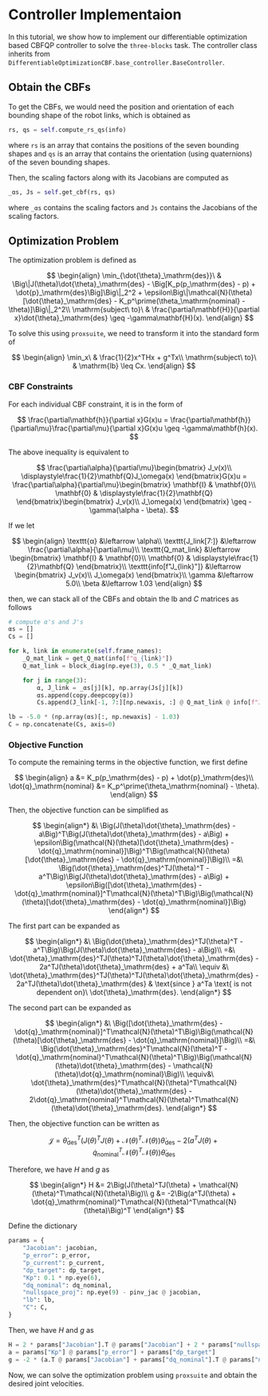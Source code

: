 # Controller Implementaion

In this tutorial, we show how to implement our differentiable optimization based CBFQP controller to solve the `three-blocks` task. The controller class inherits from `DifferentiableOptimizationCBF.base_controller.BaseController`.

## Obtain the CBFs

To get the CBFs, we would need the position and orientation of each bounding shape of the robot links, which is obtained as

```python
rs, qs = self.compute_rs_qs(info)
```

where `rs` is an array that contains the positions of the seven bounding shapes and `qs` is an array that contains the orientation (using quaternions) of the seven bounding shapes. 

Then, the scaling factors along with its Jacobians are computed as

```python
_αs, Js = self.get_cbf(rs, qs)
```

where `_αs` contains the scaling factors and `Js` contains the Jacobians of the scaling factors.

## Optimization Problem

The optimization problem is defined as

$$
\begin{align}
\min_{\dot{\theta}_\mathrm{des}}\ & \Big\|J(\theta)\dot{\theta}_\mathrm{des} - \Big[K_p(p_\mathrm{des} - p) + \dot{p}_\mathrm{des}\Big]\Big\|_2^2 + \epsilon\Big\|\mathcal{N}(\theta)[\dot{\theta}_\mathrm{des} - K_p^\prime(\theta_\mathrm{nominal} - \theta)]\Big\|_2^2\\
\mathrm{subject\ to}\ & \frac{\partial\mathbf{H}}{\partial x}\dot{\theta}_\mathrm{des} \geq -\gamma\mathbf{H}(x).
\end{align}
$$

To solve this using `proxsuite`, we need to transform it into the standard form of

$$
\begin{align}
\min_x\ & \frac{1}{2}x^THx + g^Tx\\
\mathrm{subject\ to}\ & \mathrm{lb} \leq Cx.
\end{align}
$$

### CBF Constraints

For each individual CBF constraint, it is in the form of

$$
\frac{\partial\mathbf{h}}{\partial x}G(x)u = \frac{\partial\mathbf{h}}{\partial\mu}\frac{\partial\mu}{\partial x}G(x)u \geq -\gamma\mathbf{h}(x).
$$

The above inequality is equivalent to

$$
\frac{\partial\alpha}{\partial\mu}\begin{bmatrix}
        J_v(x)\\
        \displaystyle\frac{1}{2}\mathbf{Q}J_\omega(x)
\end{bmatrix}G(x)u = \frac{\partial\alpha}{\partial\mu}\begin{bmatrix}
    \mathbf{I} & \mathbf{0}\\
    \mathbf{0} & \displaystyle\frac{1}{2}\mathbf{Q}
\end{bmatrix}\begin{bmatrix}
    J_v(x)\\
    J_\omega(x)
\end{bmatrix} \geq -\gamma(\alpha - \beta).
$$

If we let

$$
\begin{align}
    \texttt{α} &\leftarrow \alpha\\
    \texttt{J_link[7:]} &\leftarrow \frac{\partial\alpha}{\partial\mu}\\
    \texttt{Q_mat_link} &\leftarrow \begin{bmatrix}
        \mathbf{I} & \mathbf{0}\\
        \mathbf{0} & \displaystyle\frac{1}{2}\mathbf{Q}
    \end{bmatrix}\\
    \texttt{info[f"J_{link}"]} &\leftarrow \begin{bmatrix}
        J_v(x)\\
        J_\omega(x)
    \end{bmatrix}\\
    \gamma &\leftarrow 5.0\\
    \beta &\leftarrow 1.03
\end{align}
$$

then, we can stack all of the CBFs and obtain the $\mathrm{lb}$ and $C$ matrices as follows

```python
# compute α's and J's
αs = []
Cs = []

for k, link in enumerate(self.frame_names):
    _Q_mat_link = get_Q_mat(info[f"q_{link}"])
    Q_mat_link = block_diag(np.eye(3), 0.5 * _Q_mat_link)

    for j in range(3):
        α, J_link = _αs[j][k], np.array(Js[j][k])
        αs.append(copy.deepcopy(α))
        Cs.append(J_link[-1, 7:][np.newaxis, :] @ Q_mat_link @ info[f"J_{link}"])

lb = -5.0 * (np.array(αs)[:, np.newaxis] - 1.03)
C = np.concatenate(Cs, axis=0)
```

### Objective Function

To compute the remaining terms in the objective function, we first define 

$$
\begin{align}
a &= K_p(p_\mathrm{des} - p) + \dot{p}_\mathrm{des}\\
\dot{q}_\mathrm{nominal} &= K_p^\prime(\theta_\mathrm{nominal} - \theta).
\end{align}
$$

Then, the objective function can be simplified as

$$
\begin{align*}
&\ \Big(J(\theta)\dot{\theta}_\mathrm{des} - a\Big)^T\Big(J(\theta)\dot{\theta}_\mathrm{des} - a\Big) + \epsilon\Big(\mathcal{N}(\theta)[\dot{\theta}_\mathrm{des} - \dot{q}_\mathrm{nominal}]\Big)^T\Big(\mathcal{N}(\theta)[\dot{\theta}_\mathrm{des} - \dot{q}_\mathrm{nominal}]\Big)\\
=&\ \Big(\dot{\theta}_\mathrm{des}^TJ(\theta)^T - a^T\Big)\Big(J(\theta)\dot{\theta}_\mathrm{des} - a\Big) + \epsilon\Big([\dot{\theta}_\mathrm{des} - \dot{q}_\mathrm{nominal}]^T\mathcal{N}(\theta)^T\Big)\Big(\mathcal{N}(\theta)[\dot{\theta}_\mathrm{des} - \dot{q}_\mathrm{nominal}]\Big)
\end{align*}
$$

The first part can be expanded as

$$
\begin{align*}
&\ \Big(\dot{\theta}_\mathrm{des}^TJ(\theta)^T - a^T\Big)\Big(J(\theta)\dot{\theta}_\mathrm{des} - a\Big)\\
=&\ \dot{\theta}_\mathrm{des}^TJ(\theta)^TJ(\theta)\dot{\theta}_\mathrm{des} - 2a^TJ(\theta)\dot{\theta}_\mathrm{des} + a^Ta\\
\equiv &\ \dot{\theta}_\mathrm{des}^TJ(\theta)^TJ(\theta)\dot{\theta}_\mathrm{des} - 2a^TJ(\theta)\dot{\theta}_\mathrm{des} & \text{since } a^Ta \text{ is not dependent on}\ \dot{\theta}_\mathrm{des}.
\end{align*}
$$

The second part can be expanded as

$$
\begin{align*}
&\ \Big([\dot{\theta}_\mathrm{des} - \dot{q}_\mathrm{nominal}]^T\mathcal{N}(\theta)^T\Big)\Big(\mathcal{N}(\theta)[\dot{\theta}_\mathrm{des} - \dot{q}_\mathrm{nominal}]\Big)\\
=&\ \Big(\dot{\theta}_\mathrm{des}^T\mathcal{N}(\theta)^T - \dot{q}_\mathrm{nominal}^T\mathcal{N}(\theta)^T\Big)\Big(\mathcal{N}(\theta)\dot{\theta}_\mathrm{des} - \mathcal{N}(\theta)\dot{q}_\mathrm{nominal}\Big)\\
\equiv&\ \dot{\theta}_\mathrm{des}^T\mathcal{N}(\theta)^T\mathcal{N}(\theta)\dot{\theta}_\mathrm{des} - 2\dot{q}_\mathrm{nominal}^T\mathcal{N}(\theta)^T\mathcal{N}(\theta)\dot{\theta}_\mathrm{des}.
\end{align*}
$$

Then, the objective function can be written as

$$
\mathcal{J} = \dot{\theta}_\mathrm{des}^T\Big(J(\theta)^TJ(\theta) + \mathcal{N}(\theta)^T\mathcal{N}(\theta)\Big)\dot{\theta}_\mathrm{des} - 2\Big(a^TJ(\theta) + \dot{q}_\mathrm{nominal}^T\mathcal{N}(\theta)^T\mathcal{N}(\theta)\Big)\dot{\theta}_\mathrm{des}
$$

Therefore, we have $H$ and $g$ as

$$
\begin{align*}
H &= 2\Big(J(\theta)^TJ(\theta) + \mathcal{N}(\theta)^T\mathcal{N}(\theta)\Big)\\
g &= -2\Big(a^TJ(\theta) + \dot{q}_\mathrm{nominal}^T\mathcal{N}(\theta)^T\mathcal{N}(\theta)\Big)^T
\end{align*}
$$

Define the dictionary

```python
params = {
    "Jacobian": jacobian,
    "p_error": p_error,
    "p_current": p_current,
    "dp_target": dp_target,
    "Kp": 0.1 * np.eye(6),
    "dq_nominal": dq_nominal,
    "nullspace_proj": np.eye(9) - pinv_jac @ jacobian,
    "lb": lb,
    "C": C,
}
```

Then, we have $H$ and $g$ as

```python
H = 2 * params["Jacobian"].T @ params["Jacobian"] + 2 * params["nullspace_proj"].T @ params["nullspace_proj"]
a = params["Kp"] @ params["p_error"] + params["dp_target"]
g = -2 * (a.T @ params["Jacobian"] + params["dq_nominal"].T @ params["nullspace_proj"].T @ params["nullspace_proj"]).T
```

Now, we can solve the optimization problem using `proxsuite` and obtain the desired joint velocities.